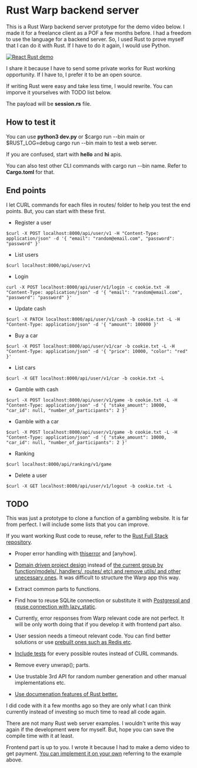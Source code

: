 # Rust Warp backend server

This is a Rust Warp backend server prototype for the demo video below. I made it for a freelance client as a POF a few months before. I had a freedom to use the language for a backend server. So, I used Rust to prove myself that I can do it with Rust. If I have to do it again, I would use Python.

[![React Rust demo](https://img.youtube.com/vi/I1iNhOuXESQ/0.jpg)](https://www.youtube.com/watch?v=I1iNhOuXESQ)

I share it because I have to send some private works for Rust working opportunity. If I have to, I prefer it to be an open source.

If writing Rust were easy and take less time, I would rewrite. You can imporve it yourselves with TODO list below.

The payload will be **session.rs** file.

## How to test it

You can use **python3 dev.py** or $cargo run --bin main or $RUST_LOG=debug cargo run --bin main to test a web server.

If you are confused, start with **hello** and **hi** apis.

You can also test other CLI commands with cargo run --bin name. Refer to **Cargo.toml** for that.

## End points

I let CURL commands for each files in routes/ folder to help you test the end points. But, you can start with these first.

* Register a user

```console
$curl -X POST localhost:8000/api/user/v1 -H "Content-Type: application/json" -d '{ "email": "random@email.com", "password": "password" }'
```

* List users

```console
$curl localhost:8000/api/user/v1
```

* Login

```console
curl -X POST localhost:8000/api/user/v1/login -c cookie.txt -H "Content-Type: application/json" -d '{ "email": "random@email.com", "password": "password" }'
```

* Update cash

```console
$curl -X PATCH localhost:8000/api/user/v1/cash -b cookie.txt -L -H "Content-Type: application/json" -d '{ "amount": 100000 }'
```

* Buy a car

```console
$curl -X POST localhost:8000/api/user/v1/car -b cookie.txt -L -H "Content-Type: application/json" -d '{ "price": 10000, "color": "red" }'
```

* List cars

```console
$curl -X GET localhost:8000/api/user/v1/car -b cookie.txt -L
```

* Gamble with cash

```console
$curl -X POST localhost:8000/api/user/v1/game -b cookie.txt -L -H "Content-Type: application/json" -d '{ "stake_amount": 10000, "car_id": null, "number_of_participants": 2 }'
```

* Gamble with a car

```console
$curl -X POST localhost:8000/api/user/v1/game -b cookie.txt -L -H "Content-Type: application/json" -d '{ "stake_amount": 10000, "car_id": null, "number_of_participants": 2 }'
```

* Ranking

```console
$curl localhost:8000/api/ranking/v1/game
```

* Delete a user

```console
$curl -X GET localhost:8000/api/user/v1/logout -b cookie.txt -L
```

## TODO

This was just a prototype to clone a function of a gambling website. It is far from perfect. I will include some lists that you can improve.

If you want working Rust code to reuse, refer to the [Rust Full Stack repository](https://github.com/steadylearner/Rust-Full-Stack).

* Proper error handling with [thiserror](https://github.com/dtolnay/thiserror) and [anyhow].

* [Domain driven project design](https://github.com/golang-standards/project-layout) instead of [the current group by function(models/, handlers/, routes/ etc) and remove utils/ and other unecessary ones](https://www.youtube.com/watch?v=oL6JBUk6tj0). It was difficult to structure the Warp app this way.

* Extract common parts to functions.

* Find how to reuse SQLite connection or substitute it with [Postgresql and reuse connection with lazy_static](https://github.com/steadylearner/Rust-Full-Stack/tree/master/warp/database/2.%20with_db_pool).

* Currently, error responses from Warp relevant code are not perfect. It will be only worth doing that if you develop it with frontend part also.

* User session needs a timeout relevant code. You can find better solutions or use [prebuilt ones such as Redis etc](https://github.com/steadylearner/Rust-Full-Stack/tree/master/microservices_with_docker).

* [Include tests](https://github.com/steadylearner/Rust-Full-Stack/tree/master/microservices_with_docker/warp_client/src/tests/user) for every possible routes instead of CURL commands.

* Remove every unwrap(); parts.

* Use trustable 3rd API for random number generation and other manual implementations etc.

* [Use documenation features of Rust better.](https://github.com/steadylearner/born)

I did code with it a few months ago so they are only what I can think currently instead of investing so much time to read all code again.

There are not many Rust web server examples. I wouldn't write this way again if the development were for myself. But, hope you can save the compile time with it at least.

Frontend part is up to you. I wrote it because I had to make a demo video to get payment. [You can implement it on your own](https://github.com/steadylearner/Rust-Full-Stack/tree/master/parcel-react) referring to the example above.
